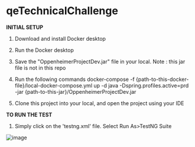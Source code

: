 # qeTechnicalChallenge

**INITIAL SETUP**
1. Download and install Docker desktop
2. Run the Docker desktop
3. Save the "OppenheimerProjectDev.jar" file in your local. Note : this jar file is not in this repo
4. Run the following commands
   docker-compose -f {path-to-this-docker-file}/local-docker-compose.yml up -d
   java -Dspring.profiles.active=prd -jar {path-to-this-jar}/OppenheimerProjectDev.jar

5. Clone this project into your local, and open the project using your IDE


**TO RUN THE TEST**
1. Simply click on the 'testng.xml' file. Select Run As>TestNG Suite

![image](https://github.com/ronwald/qeTechnicalChallenge/assets/48977986/c4ebd9ef-df82-41fa-8d20-b97e97163292)



